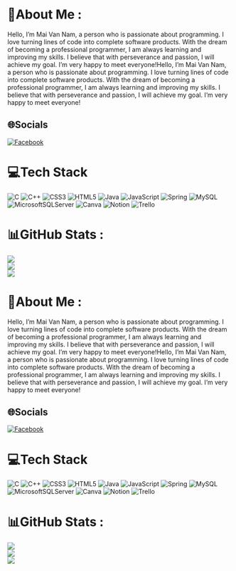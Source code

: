 
# 💫About Me :
Hello, I’m Mai Van Nam, a person who is passionate about programming. I love turning lines of code into complete software products. With the dream of becoming a professional programmer, I am always learning and improving my skills. I believe that with perseverance and passion, I will achieve my goal. I’m very happy to meet everyone!Hello, I’m Mai Van Nam, a person who is passionate about programming. I love turning lines of code into complete software products. With the dream of becoming a professional programmer, I am always learning and improving my skills. I believe that with perseverance and passion, I will achieve my goal. I’m very happy to meet everyone!

## 🌐Socials
[![Facebook](https://img.shields.io/badge/Facebook-%231877F2.svg?logo=Facebook&logoColor=white)](https://facebook.com/fbhttps://www.facebook.com/nam.19thang5/) 

# 💻Tech Stack
![C](https://img.shields.io/badge/c-%2300599C.svg?style=for-the-badge&logo=c&logoColor=white) ![C++](https://img.shields.io/badge/c++-%2300599C.svg?style=for-the-badge&logo=c%2B%2B&logoColor=white) ![CSS3](https://img.shields.io/badge/css3-%231572B6.svg?style=for-the-badge&logo=css3&logoColor=white) ![HTML5](https://img.shields.io/badge/html5-%23E34F26.svg?style=for-the-badge&logo=html5&logoColor=white) ![Java](https://img.shields.io/badge/java-%23ED8B00.svg?style=for-the-badge&logo=java&logoColor=white) ![JavaScript](https://img.shields.io/badge/javascript-%23323330.svg?style=for-the-badge&logo=javascript&logoColor=%23F7DF1E) ![Spring](https://img.shields.io/badge/spring-%236DB33F.svg?style=for-the-badge&logo=spring&logoColor=white) ![MySQL](https://img.shields.io/badge/mysql-%2300f.svg?style=for-the-badge&logo=mysql&logoColor=white) ![MicrosoftSQLServer](https://img.shields.io/badge/Microsoft%20SQL%20Sever-CC2927?style=for-the-badge&logo=microsoft%20sql%20server&logoColor=white) ![Canva](https://img.shields.io/badge/Canva-%2300C4CC.svg?style=for-the-badge&logo=Canva&logoColor=white) ![Notion](https://img.shields.io/badge/Notion-%23000000.svg?style=for-the-badge&logo=notion&logoColor=white) ![Trello](https://img.shields.io/badge/Trello-%23026AA7.svg?style=for-the-badge&logo=Trello&logoColor=white)
# 📊GitHub Stats :
![](https://github-readme-stats.vercel.app/api?username=NamMai195&theme=radical&hide_border=true&include_all_commits=false&count_private=true)<br/>
![](https://github-readme-streak-stats.herokuapp.com/?user=NamMai195&theme=radical&hide_border=true)<br/>
![](https://github-readme-stats.vercel.app/api/top-langs/?username=NamMai195&theme=radical&hide_border=true&include_all_commits=false&count_private=true&layout=compact)
# 💫About Me :
Hello, I’m Mai Van Nam, a person who is passionate about programming. I love turning lines of code into complete software products. With the dream of becoming a professional programmer, I am always learning and improving my skills. I believe that with perseverance and passion, I will achieve my goal. I’m very happy to meet everyone!Hello, I’m Mai Van Nam, a person who is passionate about programming. I love turning lines of code into complete software products. With the dream of becoming a professional programmer, I am always learning and improving my skills. I believe that with perseverance and passion, I will achieve my goal. I’m very happy to meet everyone!

## 🌐Socials
[![Facebook](https://img.shields.io/badge/Facebook-%231877F2.svg?logo=Facebook&logoColor=white)](https://facebook.com/fbhttps://www.facebook.com/nam.19thang5/) 

# 💻Tech Stack
![C](https://img.shields.io/badge/c-%2300599C.svg?style=for-the-badge&logo=c&logoColor=white) ![C++](https://img.shields.io/badge/c++-%2300599C.svg?style=for-the-badge&logo=c%2B%2B&logoColor=white) ![CSS3](https://img.shields.io/badge/css3-%231572B6.svg?style=for-the-badge&logo=css3&logoColor=white) ![HTML5](https://img.shields.io/badge/html5-%23E34F26.svg?style=for-the-badge&logo=html5&logoColor=white) ![Java](https://img.shields.io/badge/java-%23ED8B00.svg?style=for-the-badge&logo=java&logoColor=white) ![JavaScript](https://img.shields.io/badge/javascript-%23323330.svg?style=for-the-badge&logo=javascript&logoColor=%23F7DF1E) ![Spring](https://img.shields.io/badge/spring-%236DB33F.svg?style=for-the-badge&logo=spring&logoColor=white) ![MySQL](https://img.shields.io/badge/mysql-%2300f.svg?style=for-the-badge&logo=mysql&logoColor=white) ![MicrosoftSQLServer](https://img.shields.io/badge/Microsoft%20SQL%20Sever-CC2927?style=for-the-badge&logo=microsoft%20sql%20server&logoColor=white) ![Canva](https://img.shields.io/badge/Canva-%2300C4CC.svg?style=for-the-badge&logo=Canva&logoColor=white) ![Notion](https://img.shields.io/badge/Notion-%23000000.svg?style=for-the-badge&logo=notion&logoColor=white) ![Trello](https://img.shields.io/badge/Trello-%23026AA7.svg?style=for-the-badge&logo=Trello&logoColor=white)
# 📊GitHub Stats :
![](https://github-readme-stats.vercel.app/api?username=NamMai195&theme=radical&hide_border=true&include_all_commits=false&count_private=true)<br/>
![](https://github-readme-streak-stats.herokuapp.com/?user=NamMai195&theme=radical&hide_border=true)<br/>
![](https://github-readme-stats.vercel.app/api/top-langs/?username=NamMai195&theme=radical&hide_border=true&include_all_commits=false&count_private=true&layout=compact)
